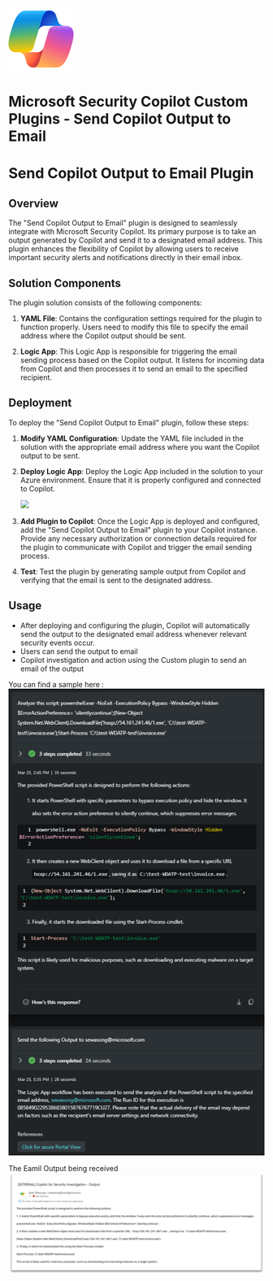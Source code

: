 ![Security Copilot Overview](https://github.com/Azure/Copilot-For-Security/blob/main/Images/ic_fluent_copilot_64_64%402x.png)
# Microsoft Security Copilot Custom Plugins - Send Copilot Output to Email 

# Send Copilot Output to Email Plugin

## Overview

The "Send Copilot Output to Email" plugin is designed to seamlessly integrate with Microsoft Security Copilot. Its primary purpose is to take an output generated by Copilot and send it to a designated email address. This plugin enhances the flexibility of Copilot by allowing users to receive important security alerts and notifications directly in their email inbox.

## Solution Components

The plugin solution consists of the following components:

1. **YAML File**: Contains the configuration settings required for the plugin to function properly. Users need to modify this file to specify the email address where the Copilot output should be sent.

2. **Logic App**: This Logic App is responsible for triggering the email sending process based on the Copilot output. It listens for incoming data from Copilot and then processes it to send an email to the specified recipient.

## Deployment

To deploy the "Send Copilot Output to Email" plugin, follow these steps:

1. **Modify YAML Configuration**: Update the YAML file included in the solution with the appropriate email address where you want the Copilot output to be sent.

2. **Deploy Logic App**: Deploy the Logic App included in the solution to your Azure environment. Ensure that it is properly configured and connected to Copilot.

   <a href="https://portal.azure.com/#create/Microsoft.Template/uri/https://github.com/Azure/Copilot-For-Security/blob/main/Custom%20Plugins/Community%20Based%20Plugins/Copilot%20For%20Security%20Output%20To%20Email/SendCopilotOutputToEmail%20Logic%20App/azuredeploy.json" target="_blank">
    <img src="https://aka.ms/deploytoazurebutton"/>
</a>

3. **Add Plugin to Copilot**: Once the Logic App is deployed and configured, add the "Send Copilot Output to Email" plugin to your Copilot instance. Provide any necessary authorization or connection details required for the plugin to communicate with Copilot and trigger the email sending process.

4. **Test**: Test the plugin by generating sample output from Copilot and verifying that the email is sent to the designated address.

## Usage

- After deploying and configuring the plugin, Copilot will automatically send the output to the designated email address whenever relevant security events occur.
- Users can send the output to email
- Copilot investigation and action using the Custom plugin to send an email of the output

You can find a sample here :
![Copilot Output to Email](https://github.com/Azure/Copilot-For-Security/blob/main/Custom%20Plugins/Community%20Based%20Plugins/Images/Copilotoutputtoemail1.png)

The Eamil Output being received
![Copilot Output to Email](https://github.com/Azure/Copilot-For-Security/blob/main/Custom%20Plugins/Community%20Based%20Plugins/Images/Copilotoutputtoemail2.png)

